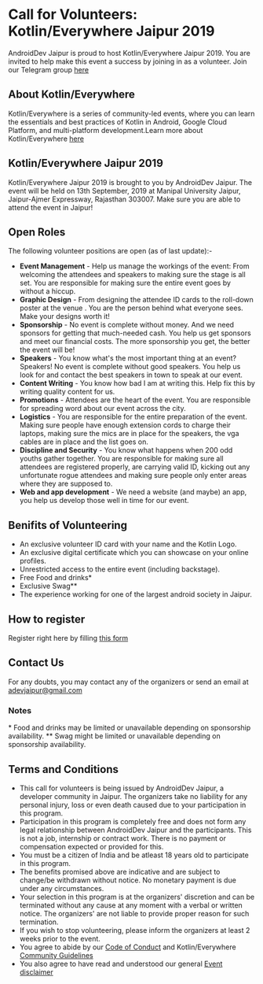 # Call for Volunteers: Kotlin/Everywhere Jaipur 2019
AndroidDev Jaipur is proud to host Kotlin/Everywhere Jaipur 2019. You are invited to help make this event a success by joining in as a volunteer. Join our Telegram group [here](https://t.me/AndroidDevJaipur)

## About Kotlin/Everywhere
Kotlin/Everywhere is a series of community-led events, where you can learn the essentials and best practices of Kotlin in Android, Google Cloud Platform, and multi-platform development.Learn more about Kotlin/Everywhere [here](https://events.withgoogle.com/kotlin-everywhere/)

## Kotlin/Everywhere Jaipur 2019
Kotlin/Everywhere Jaipur 2019 is brought to you by AndroidDev Jaipur. The event will be held on 13th September, 2019 at Manipal University Jaipur, Jaipur-Ajmer Expressway, Rajasthan 303007. Make sure you are able to attend the event in Jaipur!

## Open Roles
The following volunteer positions are open (as of last update):-
- **Event Management** - Help us manage the workings of the event: From welcoming the attendees and speakers to making sure the stage is all set. You are responsible for making sure the entire event goes by without a hiccup.
- **Graphic Design** - From designing the attendee ID cards to the roll-down poster at the venue . You are the person behind what everyone sees. Make your designs worth it!
- **Sponsorship** - No event is complete without money. And we need sponsors for getting that much-needed cash. You help us get sponsors and meet our financial costs. The more sponsorship you get, the better the event will be!
- **Speakers** - You know what's the most important thing at an event? Speakers! No event is complete without good speakers. You help us look for and contact the best speakers in town to speak at our event.
- **Content Writing** - You know how bad I am at writing this. Help fix this by writing quality content for us.
- **Promotions** - Attendees are the heart of the event. You are responsible for spreading word about our event across the city.
- **Logistics** - You are responsible for the entire preparation of the event. Making sure people have enough extension cords to charge their laptops, making sure the mics are in place for the speakers, the vga cables are in place and the list goes on.
- **Discipline and Security** - You know what happens when 200 odd youths gather together. You are responsible for making sure all attendees are registered properly, are carrying valid ID, kicking out any unfortunate rogue attendees and making sure people only enter areas where they are supposed to.
- **Web and app development** - We need a website (and maybe) an app, you help us develop those well in time for our event.
## Benifits of Volunteering
- An exclusive volunteer ID card with your name and the Kotlin Logo.
- An exclusive digital certificate which you can showcase on your online profiles.
- Unrestricted access to the entire event (including backstage).
- Free Food and drinks*
- Exclusive Swag**
- The experience working for one of the largest android society in Jaipur.

## How to register
Register right here by filling [this form](https://forms.gle/p36Nqvp9aGxmFL727)

## Contact Us
For any doubts, you may contact any of the organizers or send an email at adevjaipur@gmail.com

### Notes
\* Food and drinks may be limited or unavailable depending on sponsorship availability.
\** Swag might be limited or unavailable depending on sponsorship availability.

## Terms and Conditions
- This call for volunteers is being issued by AndroidDev Jaipur, a developer community in Jaipur. The organizers take no liability for any personal injury, loss or even death caused due to your participation in this program.
- Participation in this program is completely free and does not form any legal relationship between AndroidDev Jaipur and the participants. This is not a job, internship or contract work. There is no payment or compensation expected or provided for this.
- You must be a citizen of India and be atleast 18 years old to participate in this program.
- The benefits promised above are indicative and are subject to change/be withdrawn without notice. No monetary payment is due under any circumstances.
- Your selection in this program is at the organizers' discretion and can be terminated without any cause at any moment with a verbal or written notice. The organizers' are not liable to provide proper reason for such termination.
- If you wish to stop volunteering, please inform the organizers at least 2 weeks prior to the event.
- You agree to abide by our [Code of Conduct](https://github.com/AndroidDevJaipur/.github/blob/master/CODE_OF_CONDUCT.md) and Kotlin/Everywhere [Community Guidelines](https://events.withgoogle.com/kotlin-everywhere/community-guidelines/#content)
- You also agree to have read and understood our general [Event disclaimer](https://github.com/AndroidDevJaipur/.github/blob/master/Event%20Disclaimer.md)
